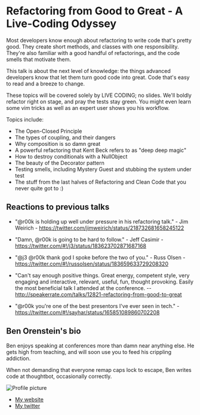 # Refactoring from Good to Great - A Live-Coding Odyssey

Most developers know enough about refactoring to write code that's pretty good. They create short methods, and classes with one responsibility. They're also familiar with a good handful of refactorings, and the code smells that motivate them.

This talk is about the next level of knowledge: the things advanced developers know that let them turn good code into great. Code that's easy to read and a breeze to change.

These topics will be covered solely by LIVE CODING; no slides. We'll boldly refactor right on stage, and pray the tests stay green. You might even learn some vim tricks as well as an expert user shows you his workflow.

Topics include:

* The Open-Closed Principle
* The types of coupling, and their dangers
* Why composition is so damn great
* A powerful refactoring that Kent Beck refers to as "deep deep magic"
* How to destroy conditionals with a NullObject
* The beauty of the Decorator pattern
* Testing smells, including Mystery Guest and stubbing the system under test
* The stuff from the last halves of Refactoring and Clean Code that you never quite got to :)

## Reactions to previous talks

* "@r00k is holding up well under pressure in his refactoring talk." - Jim Weirich - https://twitter.com/jimweirich/status/218732681658245122

* "Damn, @r00k is going to be hard to follow." - Jeff Casimir - https://twitter.com/#!/j3/status/183623702871687168

* "@j3 @r00k thank god I spoke before the two of you." - Russ Olsen - https://twitter.com/#!/russolsen/status/183659633729208320

* "Can't say enough positive things. Great energy, competent style, very engaging and interactive, relevant, useful, fun, thought provoking. Easily the most beneficial talk I attended at the conference. -- http://speakerrate.com/talks/12821-refactoring-from-good-to-great

* "@r00k you're one of the best presentors I've ever seen in tech." - https://twitter.com/#!/sayhar/status/165851089860702208

## Ben Orenstein's bio

Ben enjoys speaking at conferences more than damn near anything else. He gets high from teaching, and will soon use you to feed his crippling addiction.

When not demanding that everyone remap caps lock to escape, Ben writes code at thoughtbot, occasionally correctly.

![Profile picture](https://twimg0-a.akamaihd.net/profile_images/2328987441/pnaoxmvtt3n5zc8irnt4.jpeg)

- [My website](http://codeulate.com)
- [My twitter](https://twitter.com/r00k)
